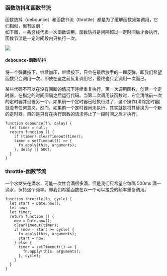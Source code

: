 ### 函数防抖和函数节流
函数防抖（debounce）和函数节流（throttle）都是为了缓解函数频繁调用，它们相似，但有区别：<br>
如下图，一条竖线代表一次函数调用，函数防抖是间隔超过一定时间后才会执行，函数节流是一定时间段内只执行一次。<br>

![](https://i.imgur.com/mTTaOrY.png)

#### debounce-函数防抖
将一个弹簧按下，继续加压，继续按下，只会在最后放手的一瞬反弹。即我们希望函数只会调用一次，即使在这之前反复调用它，最终也只会调用一次而已。<br>

某些代码不可以在没有间断的情况下连续重复执行。第一次调用函数，创建一个定时器，在指定的时间间隔之后运行代码。当第二次调用该函数时，它会清除前一次的定时器并设置另一个。如果前一个定时器已经执行过了，这个操作(清除定时器)就没有任何意义。然而，如果前一个定时器尚未执行，其实就是将其替换为一个新的定时器。目的是只有在执行函数的请求停止了一段时间之后才执行。<br>

	function debounce(fn, delay) {
      let timer = null;
      return function () {
        if (timer) clearTimeout(timer);
        timer = setTimeout(() => {
          fn.apply(this, arguments);
        }, delay || 500);
      }
    }

### throttle-函数节流
一个水龙头在滴水，可能一次性会滴很多滴，但是我们只希望它每隔 500ms 滴一滴水，保持这个频率。即我们希望函数在以一个可以接受的频率重复调用。<br>

    function throttle(fn, cycle) {
      let start = Date.now();
      let now;
      let timer;
      return function () {
        now = Date.now();
        clearTimeout(timer);
        if (now - start >= cycle) {
          fn.apply(this, arguments);
          start = now;
        } else {
          timer = setTimeout(() => {
            fn.apply(this, arguments);
          }, cycle);
        }
      }
    }

	

